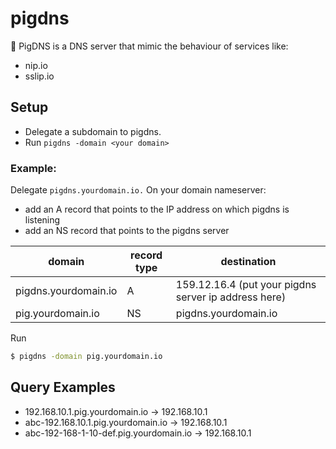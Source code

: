 # pigdns

🐷 PigDNS is a DNS server that mimic the behaviour of services like:

* nip.io
* sslip.io


## Setup

* Delegate a subdomain to pigdns.
* Run `pigdns -domain <your domain>`

### Example:

Delegate `pigdns.yourdomain.io.` On your domain nameserver:

* add an A record that points to the IP address on which pigdns is listening 
* add an NS record that points to the pigdns server

| domain | record type | destination |
| ------ | ------------ | ----------- |  
| pigdns.yourdomain.io | A | 159.12.16.4 (put your pigdns server ip address here)
| pig.yourdomain.io | NS | pigdns.yourdomain.io


Run
```sh
$ pigdns -domain pig.yourdomain.io
```

## Query Examples

* 192.168.10.1.pig.yourdomain.io -> 192.168.10.1
* abc-192.168.10.1.pig.yourdomain.io -> 192.168.10.1
* abc-192-168-1-10-def.pig.yourdomain.io -> 192.168.10.1